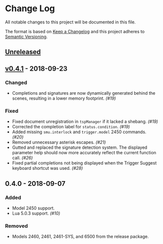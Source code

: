 # Change Log
All notable changes to this project will be documented in this file.

The format is based on [Keep a Changelog](http://keepachangelog.com/en/1.0.0/) and this project adheres to [Semantic Versioning](http://semver.org/spec/v2.0.0.html).

## [Unreleased]

## [v0.4.1] - 2018-09-23
### Changed
- Completions and signatures are now dynamically generated behind the scenes, resulting in a lower memory footprint. *(#19)*

### Fixed
- Fixed document unregistration in `tspManager` if it lacked a shebang. *(#19)*
- Corrected the completion label for `status.condition`. *(#19)*
- Added missing `smu.interlock` and `trigger.model` 2450 commands. *(#20)*
- Removed unnecessary asterisk escapes. *(#21)*
- Gutted and replaced the signature detection system. The displayed parameter help should now more accurately reflect the current function call. *(#26)*
- Fixed partial completions not being displayed when the Trigger Suggest keyboard shortcut was used. *(#28)*

## 0.4.0 - 2018-09-07
### Added
- Model 2450 support.
- Lua 5.0.3 support. *(#10)*

### Removed
- Models 2460, 2461, 2461-SYS, and 6500 from the release package.

[Unreleased]: https://github.com/tektronixofficial/vscode-tsplang/compare/v0.4.1...HEAD
[v0.4.1]: https://github.com/tektronixofficial/vscode-tsplang/compare/v0.4.0...v0.4.1
